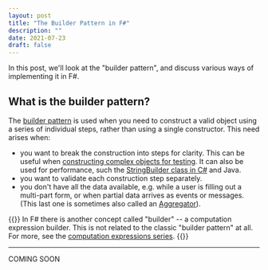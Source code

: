 ```yaml
---
layout: post
title: "The Builder Pattern in F#"
description: ""
date: 2021-07-23
draft: false
---
```


In this post, we'll look at the "builder pattern", and discuss various ways of implementing it in F#.

## What is the builder pattern?

The [builder pattern](https://wiki.c2.com/?BuilderPattern) is used when you need to construct a valid object using a series of individual steps, rather than using a single constructor. This need arises when:

* you want to break the construction into steps for clarity. This can be useful when [constructing complex objects for testing](http://www.natpryce.com/articles/000714.html). It can also be used for performance, such the [StringBuilder class in C#](https://docs.microsoft.com/en-us/dotnet/api/system.text.stringbuilder#StringAndSB)  and Java.
* you want to validate each construction step separately.
* you don't have all the data available, e.g. while a user is filling out a multi-part form, or when partial data arrives as events or messages. (This last one is sometimes also called an [Aggregator](https://www.enterpriseintegrationpatterns.com/patterns/messaging/Aggregator.html)).


{{<alertinfo>}}
In F# there is another concept called "builder" -- a computation expression builder. This is not related to the classic "builder pattern" at all. For more, see the [computation expressions series](../computation-expressions-intro/).
{{</alertinfo>}}

----

COMING SOON

